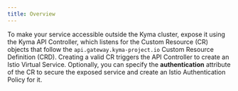 ```yaml
---
title: Overview
---
```


To make your service accessible outside the Kyma cluster, expose it using the Kyma API Controller, which listens for the Custom Resource (CR) objects that follow the `api.gateway.kyma-project.io` Custom Resource Definition (CRD). Creating a valid CR triggers the API Controller to create an Istio Virtual Service. Optionally, you can specify the **authentication** attribute of the CR to secure the exposed service and create an Istio Authentication Policy for it.
